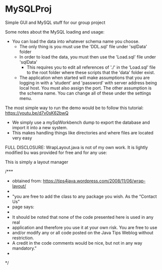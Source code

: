 # MySQLProj
Simple GUI and MySQL stuff for our group project

Some notes about the MySQL loading and usage:
  - You can load the data into whatever schema name you choose.
    - The only thing is you must use the 'DDL.sql' file under 'sqlData' folder
    - In order to load the data, you must then use the 'Load.sql' file under 'sqlData'
      -	This requires you to edit all references of './' in the ‘Load.sql’ file to the root folder where these scripts that the 'data' folder exist.
    - The application when started will make assumptions that you are logging in with a 'student' and 'password' with server address being local host. You must also assign the port. The other assumption is the schema name. You can change all of these under the settings menu.
    
The most simple way to run the demo would be to follow this tutorial: https://youtu.be/d7v0sK62bwQ
  - We simply use a mySqlWorkbench dump to export the database and import it into a new system. 
  - This makes handling things like directories and where files are located very easy


FULL DISCLOSURE:
WrapLayout.java is not of my own work. It is lightly modified bu was provided for free and for any use:

This is simply a layout manager

/***
 * obtained from: https://tips4java.wordpress.com/2008/11/06/wrap-layout/
 * 
 * "you are free to add the class to any package you wish. As the “Contact Us” 
 * page says: 
 * 
 * 	It should be noted that none of the code presented here is used in any real 
 * application and therefore you use it at your own risk. You are free to use 
 * and/or modify any or all code posted on the Java Tips Weblog without restriction. 
 * A credit in the code comments would be nice, but not in any way mandatory."
 * 
 */
